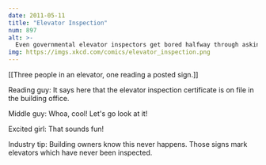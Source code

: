 ```yaml
---
date: 2011-05-11
title: "Elevator Inspection"
num: 897
alt: >-
  Even governmental elevator inspectors get bored halfway through asking where the building office is.
img: https://imgs.xkcd.com/comics/elevator_inspection.png
---
```

[[Three people in an elevator, one reading a posted sign.]]

Reading guy: It says here that the elevator inspection certificate is on file in the building office.

Middle guy: Whoa, cool! Let's go look at it!

Excited girl: That sounds fun!

Industry tip: Building owners know this never happens. Those signs mark elevators which have never been inspected.


